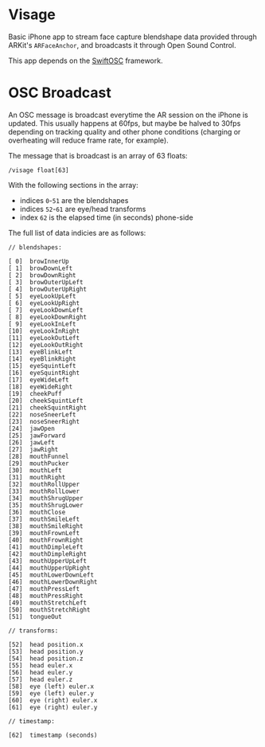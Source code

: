 # Visage

Basic iPhone app to stream face capture blendshape data provided through ARKit's `ARFaceAnchor`, and broadcasts it through Open Sound Control.

This app depends on the [SwiftOSC](https://github.com/ExistentialAudio/SwiftOSC) framework.

# OSC Broadcast

An OSC message is broadcast everytime the AR session on the iPhone is updated. This usually happens at 60fps, but maybe be halved to 30fps depending on tracking quality and other phone conditions (charging or overheating will reduce frame rate, for example).

The message that is broadcast is an array of 63 floats:

`/visage float[63]`

With the following sections in the array:

- indices `0`-`51` are the blendshapes
- indices `52`-`61` are eye/head transforms
- index `62` is the elapsed time (in seconds) phone-side

The full list of data indicies are as follows:

```
// blendshapes:

[ 0]  browInnerUp
[ 1]  browDownLeft
[ 2]  browDownRight
[ 3]  browOuterUpLeft
[ 4]  browOuterUpRight
[ 5]  eyeLookUpLeft
[ 6]  eyeLookUpRight
[ 7]  eyeLookDownLeft
[ 8]  eyeLookDownRight
[ 9]  eyeLookInLeft
[10]  eyeLookInRight
[11]  eyeLookOutLeft
[12]  eyeLookOutRight
[13]  eyeBlinkLeft
[14]  eyeBlinkRight
[15]  eyeSquintLeft
[16]  eyeSquintRight
[17]  eyeWideLeft
[18]  eyeWideRight
[19]  cheekPuff
[20]  cheekSquintLeft
[21]  cheekSquintRight
[22]  noseSneerLeft
[23]  noseSneerRight
[24]  jawOpen
[25]  jawForward
[26]  jawLeft
[27]  jawRight
[28]  mouthFunnel
[29]  mouthPucker
[30]  mouthLeft
[31]  mouthRight
[32]  mouthRollUpper
[33]  mouthRollLower
[34]  mouthShrugUpper
[35]  mouthShrugLower
[36]  mouthClose
[37]  mouthSmileLeft
[38]  mouthSmileRight
[39]  mouthFrownLeft
[40]  mouthFrownRight
[41]  mouthDimpleLeft
[42]  mouthDimpleRight
[43]  mouthUpperUpLeft
[44]  mouthUpperUpRight
[45]  mouthLowerDownLeft
[46]  mouthLowerDownRight
[47]  mouthPressLeft
[48]  mouthPressRight
[49]  mouthStretchLeft
[50]  mouthStretchRight
[51]  tongueOut

// transforms:

[52]  head position.x
[53]  head position.y
[54]  head position.z
[55]  head euler.x
[56]  head euler.y
[57]  head euler.z
[58]  eye (left) euler.x
[59]  eye (left) euler.y
[60]  eye (right) euler.x
[61]  eye (right) euler.y

// timestamp:

[62]  timestamp (seconds)
```
